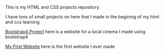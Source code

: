 This is my HTML and CSS projects repository.

I have tons of small projects on here that I made in the begining of my html and ccs learning

[Bootstrap4 Project](https://github.com/aamasse16/HTML-and-CSS-Projects/tree/main/Bootstrap4_Project) here is a website for a local cinema I made using bootstrap4

[My First Website](https://github.com/aamasse16/HTML-and-CSS-Projects/tree/main/Project) here is the first website I ever made
